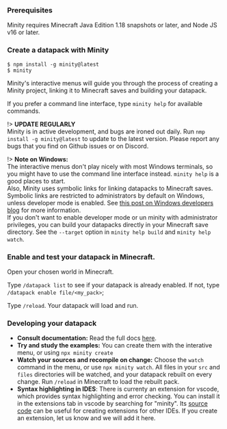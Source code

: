 
### Prerequisites
Minity requires Minecraft Java Edition 1.18 snapshots or later, and Node JS v16 or later.
### Create a datapack with Minity
````
$ npm install -g minity@latest
$ minity
````
Minity's interactive menus will guide you through the process of creating a Minity project, linking it to Minecraft saves and building your datapack. 

If you prefer a command line interface, type `minity help` for available commands. 

!> **UPDATE REGULARLY**<br>Minity is in active development, and bugs are ironed out daily. Run `nmp install -g minity@latest` to update to the latest version. Please report any bugs that you find on Github issues or on Discord.

!> **Note on Windows:**<br>The interactive menus don't play nicely with most Windows terminals, so you might have to use the command line interface instead. `minity help` is a good places to start.<br>Also, Minity uses symbolic links for linking datapacks to Minecraft saves. Symbolic links are restricted to administrators by default on Windows, unless developer mode is enabled. See [this post on Windows developers blog](https://blogs.windows.com/windowsdeveloper/2016/12/02/symlinks-windows-10/) for more information. <br>If you don't want to enable developer mode or un minity with administrator privileges, you can build your datapacks directly in your Minecraft save directory. See the `--target` option in `minity help build` and `minity help watch`.

### Enable and test your datapack in Minecraft.
Open your chosen world in Minecraft. 

Type `/datapack list` to see if your datapack is already enabled. If not, type `/datapack enable file/<my_pack>`;

Type `/reload`. Your datapack will load and run.

### Developing your datapack
* **Consult documentation:** Read the full docs [here](syntax/basics).
* **Try and study the examples:** You can create them with the interative menu, or using `npx minity create`
* **Watch your sources and recompile on change:** Choose the `watch` command in the menu, or use `npx minity watch`. All files in your `src` and `files` directories will be watched, and your datapack rebuilt on every change. Run `/reload` in Minecraft to load the rebuilt pack.
* **Syntax highlighting in IDES**: There is currenty an extension for vscode, which provides syntax highlighting and error checking. You can install it in the extensions tab in vscode by searching for "minity". Its [source code](https://github.com/minity-script/minity-vscode) can be useful for creating extensions for other IDEs. If you create an extension, let us know and we will add it here.
